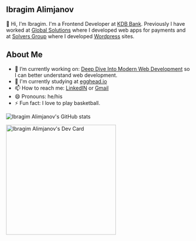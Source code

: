 ## Ibragim Alimjanov

👋 Hi, I'm Ibragim. I'm a Frontend Developer at [KDB Bank](https://kdb.uz/en). Previously I have worked at [Global Solutions](https://global.uz/en/) where I developed web apps for payments and at [Solvers Group](https://solvers.group/) where I developed [Wordpress](https://wordpress.com/) sites.

## About Me

- 🔭 I’m currently working on: [Deep Dive Into Modern Web Development](https://fullstackopen.com/en/) so I can better understand web development.
- 🌱 I'm currently studying at [egghead.io](https://egghead.io/)
- 📫 How to reach me: [LinkedIN](https://www.linkedin.com/in/ibragim-alimjanov/) or [Gmail](mailto:ballismlife@gmail.com)
- 😄 Pronouns: he/his
- ⚡ Fun fact: I love to play basketball.

![Ibragim Alimjanov's GitHub stats](https://github-readme-stats.vercel.app/api?username=Alimjanov-Ibragim&count_private=true&show_icons=true&theme=vue&line_height=22)

<a href="https://app.daily.dev/Ibragim24"><img src="https://api.daily.dev/devcards/339be90b7408499191739afdbd0a2b4d.png?r=yyj" height="300" alt="Ibragim Alimjanov's Dev Card"/></a>


